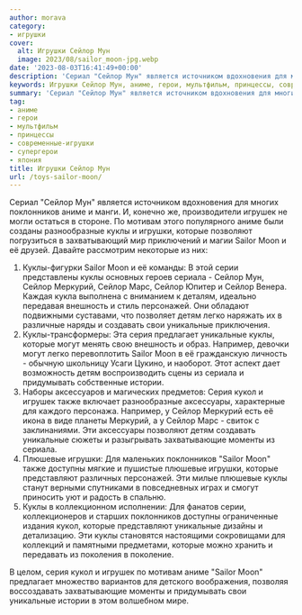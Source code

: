 ```yaml
---
author: morava
category:
- игрушки
cover:
  alt: Игрушки Сейлор Мун
  image: 2023/08/sailor_moon-jpg.webp
date: '2023-08-03T16:41:49+00:00'
description: 'Сериал "Сейлор Мун" является источником вдохновения для многих поклонников аниме и манги. И, конечно же, производители игрушек не могли остаться в...'
keywords: Игрушки Сейлор Мун, аниме, герои, мультфильм, принцессы, современные-игрушки, супергерои, япония, сейлор, куклы, которые, sailor, moon, уникальные, поклонников, игрушек, игрушки, сериала, меркурий, детям, серия, кукол
summary: 'Сериал "Сейлор Мун" является источником вдохновения для многих поклонников аниме и манги. И, конечно же, производители игрушек не могли остаться в...'
tag:
- аниме
- герои
- мультфильм
- принцессы
- современные-игрушки
- супергерои
- япония
title: Игрушки Сейлор Мун
url: /toys-sailor-moon/
---
```


Сериал "Сейлор Мун" является источником вдохновения для многих поклонников аниме и манги. И, конечно же, производители игрушек не могли остаться в стороне. По мотивам этого популярного аниме были созданы разнообразные куклы и игрушки, которые позволяют погрузиться в захватывающий мир приключений и магии Sailor Moon и её друзей. Давайте рассмотрим некоторые из них:

1. Куклы-фигурки Sailor Moon и её команды: В этой серии представлены куклы основных героев сериала - Сейлор Мун, Сейлор Меркурий, Сейлор Марс, Сейлор Юпитер и Сейлор Венера. Каждая кукла выполнена с вниманием к деталям, идеально передавая внешность и стиль персонажей. Они обладают подвижными суставами, что позволяет детям легко наряжать их в различные наряды и создавать свои уникальные приключения.
1. Куклы-трансформеры: Эта серия предлагает уникальные куклы, которые могут менять свою внешность и образ. Например, девочки могут легко перевоплотить Sailor Moon в её гражданскую личность - обычную школьницу Усаги Цукино, и наоборот. Этот аспект дает возможность детям воспроизводить сцены из сериала и придумывать собственные истории.
1. Наборы аксессуаров и магических предметов: Серия кукол и игрушек также включает разнообразные аксессуары, характерные для каждого персонажа. Например, у Сейлор Меркурий есть её икона в виде планеты Меркурий, а у Сейлор Марс \- свиток с заклинаниями. Эти аксессуары позволяют детям создавать уникальные сюжеты и разыгрывать захватывающие моменты из сериала.
1. Плюшевые игрушки: Для маленьких поклонников "Sailor Moon" также доступны мягкие и пушистые плюшевые игрушки, которые представляют различных персонажей. Эти милые плюшевые куклы станут верными спутниками в повседневных играх и смогут приносить уют и радость в спальню.
1. Куклы в коллекционном исполнении: Для фанатов серии, коллекционеров и старших поклонников доступны ограниченные издания кукол, которые представляют уникальные дизайны и детализацию. Эти куклы становятся настоящими сокровищами для коллекций и памятными предметами, которые можно хранить и передавать из поколения в поколение.

В целом, серия кукол и игрушек по мотивам аниме "Sailor Moon" предлагает множество вариантов для детского воображения, позволяя воссоздавать захватывающие моменты и придумывать свои уникальные истории в этом волшебном мире.